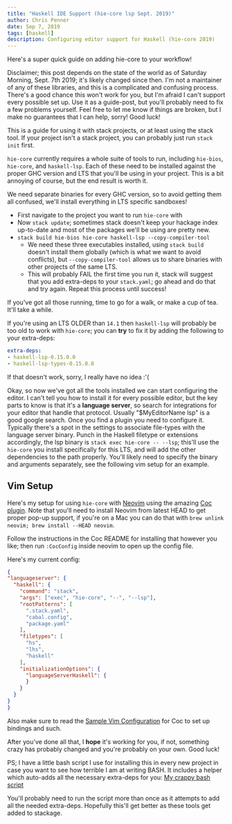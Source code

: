 ```yaml
---
title: "Haskell IDE Support (hie-core lsp Sept. 2019)"
author: Chris Penner
date: Sep 7, 2019
tags: [haskell]
description: Configuring editor support for Haskell (hie-core 2019)
---
```


Here's a super quick guide on adding hie-core to your workflow!

Disclaimer; this post depends on the state of the world as of Saturday Morning, Sept. 7th 2019; it's likely changed since then. I'm not a maintainer of any of these libraries, and this is a complicated and confusing process. There's a good chance this won't work for you, but I'm afraid I can't support every possible set up. Use it as a guide-post, but you'll probably need to fix a few problems yourself. Feel free to let me know if things are broken, but I make no guarantees that I can help, sorry! Good luck!

This is a guide for using it with stack projects, or at least using the stack tool. If your project isn't a stack project, you can probably just run `stack init` first.

`hie-core` currently requires a whole suite of tools to run, including `hie-bios`, `hie-core`, and `haskell-lsp`. Each of these need to be installed against the proper GHC version and LTS that you'll be using in your project. This is a bit annoying of course, but the end result is worth it.

We need separate binaries for every GHC version, so to avoid getting them all confused, we'll install everything in LTS specific sandboxes!

* First navigate to the project you want to run `hie-core` with
* Now `stack update`; sometimes stack doesn't keep your hackage index up-to-date and most of the packages we'll be using are pretty new.
* `stack build hie-bios hie-core haskell-lsp --copy-compiler-tool`
    * We need these three executables installed, using `stack build` doesn't install them globally (which is what we want to avoid conflicts), but `--copy-compiler-tool` allows us to share binaries with other projects of the same LTS.
    * This will probably FAIL the first time you run it, stack will suggest that you add extra-deps to your `stack.yaml`; go ahead and do that and try again. Repeat this process until success!

If you've got all those running, time to go for a walk, or make a cup of tea. It'll take a while.

If you're using an LTS OLDER than `14.1` then `haskell-lsp` will probably be too old to work with `hie-core`; you can **try** to fix it by adding the following to your extra-deps:

```yaml
extra-deps:
- haskell-lsp-0.15.0.0
- haskell-lsp-types-0.15.0.0
```

If that doesn't work, sorry, I really have no idea :'(

Okay, so now we've got all the tools installed we can start configuring the editor. 
I can't tell you how to install it for every possible editor, but the key parts to know is that it's a **language server**, so search for integrations for your editor that handle that protocol. Usually "$MyEditorName lsp" is a good google search. Once you find a plugin you need to configure it. Typically there's a spot in the settings to associate file-types with the language server binary. Punch in the Haskell filetype or extensions accordingly, the lsp binary is `stack exec hie-core -- --lsp`; this'll use the `hie-core` you install specifically for this LTS, and will add the other dependencies to the path properly. You'll likely need to specify the binary and arguments separately, see the following vim setup for an example.

## Vim Setup

Here's my setup for using `hie-core` with [Neovim](https://neovim.io/) using the amazing [Coc plugin](https://github.com/neoclide/coc.nvim). Note that you'll need to install Neovim from latest HEAD to get proper pop-up support, if you're on a Mac you can do that with `brew unlink neovim; brew install --HEAD neovim`. 

Follow the instructions in the Coc README for installing that however you like; then run `:CocConfig` inside neovim to open up the config file.

Here's my current config:

```json
{
"languageserver": {
  "haskell": {
    "command": "stack",
    "args": ["exec", "hie-core", "--", "--lsp"],
    "rootPatterns": [
      ".stack.yaml",
      "cabal.config",
      "package.yaml"
    ],
    "filetypes": [
      "hs",
      "lhs",
      "haskell"
    ],
    "initializationOptions": {
      "languageServerHaskell": {
      }
    }
  }
}
}
```

Also make sure to read the [Sample Vim Configuration](https://github.com/neoclide/coc.nvim#example-vim-configuration) for Coc to set up bindings and such.

After you've done all that, I **hope** it's working for you, if not, something crazy has probably changed and you're probably on your own. Good luck!

PS; I have a little bash script I use for installing this in every new project in case you want to see how terrible I am at writing BASH. It includes a helper which auto-adds all the necessary extra-deps for you: [My crappy bash script](https://github.com/ChrisPenner/dotfiles/blob/master/bin/hie-init)

You'll probably need to run the script more than once as it attempts to add all the needed extra-deps. Hopefully this'll get better as these tools get added to stackage.

